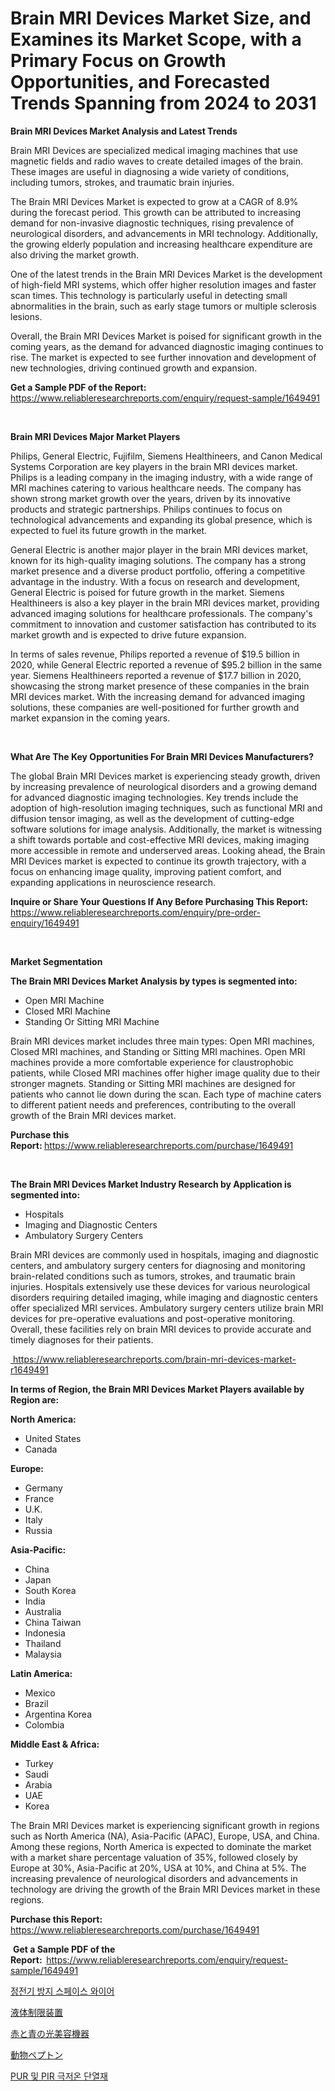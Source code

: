 <p><h1>Brain MRI Devices Market Size, and Examines its Market Scope, with a Primary Focus on Growth Opportunities, and Forecasted Trends Spanning from 2024 to 2031</h1></p><p><strong>Brain MRI Devices Market Analysis and Latest Trends</strong></p>
<p><p>Brain MRI Devices are specialized medical imaging machines that use magnetic fields and radio waves to create detailed images of the brain. These images are useful in diagnosing a wide variety of conditions, including tumors, strokes, and traumatic brain injuries.</p><p>The Brain MRI Devices Market is expected to grow at a CAGR of 8.9% during the forecast period. This growth can be attributed to increasing demand for non-invasive diagnostic techniques, rising prevalence of neurological disorders, and advancements in MRI technology. Additionally, the growing elderly population and increasing healthcare expenditure are also driving the market growth.</p><p>One of the latest trends in the Brain MRI Devices Market is the development of high-field MRI systems, which offer higher resolution images and faster scan times. This technology is particularly useful in detecting small abnormalities in the brain, such as early stage tumors or multiple sclerosis lesions.</p><p>Overall, the Brain MRI Devices Market is poised for significant growth in the coming years, as the demand for advanced diagnostic imaging continues to rise. The market is expected to see further innovation and development of new technologies, driving continued growth and expansion.</p></p>
<p><strong>Get a Sample PDF of the Report:&nbsp;</strong> <a href="https://www.reliableresearchreports.com/enquiry/request-sample/1649491">https://www.reliableresearchreports.com/enquiry/request-sample/1649491</a></p>
<p>&nbsp;</p>
<p><strong>Brain MRI Devices Major Market Players</strong></p>
<p><p>Philips, General Electric, Fujifilm, Siemens Healthineers, and Canon Medical Systems Corporation are key players in the brain MRI devices market. Philips is a leading company in the imaging industry, with a wide range of MRI machines catering to various healthcare needs. The company has shown strong market growth over the years, driven by its innovative products and strategic partnerships. Philips continues to focus on technological advancements and expanding its global presence, which is expected to fuel its future growth in the market.</p><p>General Electric is another major player in the brain MRI devices market, known for its high-quality imaging solutions. The company has a strong market presence and a diverse product portfolio, offering a competitive advantage in the industry. With a focus on research and development, General Electric is poised for future growth in the market. Siemens Healthineers is also a key player in the brain MRI devices market, providing advanced imaging solutions for healthcare professionals. The company's commitment to innovation and customer satisfaction has contributed to its market growth and is expected to drive future expansion.</p><p>In terms of sales revenue, Philips reported a revenue of $19.5 billion in 2020, while General Electric reported a revenue of $95.2 billion in the same year. Siemens Healthineers reported a revenue of $17.7 billion in 2020, showcasing the strong market presence of these companies in the brain MRI devices market. With the increasing demand for advanced imaging solutions, these companies are well-positioned for further growth and market expansion in the coming years.</p></p>
<p>&nbsp;</p>
<p><strong>What Are The Key Opportunities For Brain MRI Devices Manufacturers?</strong></p>
<p><p>The global Brain MRI Devices market is experiencing steady growth, driven by increasing prevalence of neurological disorders and a growing demand for advanced diagnostic imaging technologies. Key trends include the adoption of high-resolution imaging techniques, such as functional MRI and diffusion tensor imaging, as well as the development of cutting-edge software solutions for image analysis. Additionally, the market is witnessing a shift towards portable and cost-effective MRI devices, making imaging more accessible in remote and underserved areas. Looking ahead, the Brain MRI Devices market is expected to continue its growth trajectory, with a focus on enhancing image quality, improving patient comfort, and expanding applications in neuroscience research.</p></p>
<p><strong>Inquire or Share Your Questions If Any Before Purchasing This Report:</strong> <a href="https://www.reliableresearchreports.com/enquiry/pre-order-enquiry/1649491">https://www.reliableresearchreports.com/enquiry/pre-order-enquiry/1649491</a></p>
<p>&nbsp;</p>
<p><strong>Market Segmentation</strong></p>
<p><strong>The Brain MRI Devices Market Analysis by types is segmented into:</strong></p>
<p><ul><li>Open MRI Machine</li><li>Closed MRI Machine</li><li>Standing Or Sitting MRI Machine</li></ul></p>
<p><p>Brain MRI devices market includes three main types: Open MRI machines, Closed MRI machines, and Standing or Sitting MRI machines. Open MRI machines provide a more comfortable experience for claustrophobic patients, while Closed MRI machines offer higher image quality due to their stronger magnets. Standing or Sitting MRI machines are designed for patients who cannot lie down during the scan. Each type of machine caters to different patient needs and preferences, contributing to the overall growth of the Brain MRI devices market.</p></p>
<p><strong>Purchase this Report:&nbsp;</strong><a href="https://www.reliableresearchreports.com/purchase/1649491">https://www.reliableresearchreports.com/purchase/1649491</a></p>
<p>&nbsp;</p>
<p><strong>The Brain MRI Devices Market Industry Research by Application is segmented into:</strong></p>
<p><ul><li>Hospitals</li><li>Imaging and Diagnostic Centers</li><li>Ambulatory Surgery Centers</li></ul></p>
<p><p>Brain MRI devices are commonly used in hospitals, imaging and diagnostic centers, and ambulatory surgery centers for diagnosing and monitoring brain-related conditions such as tumors, strokes, and traumatic brain injuries. Hospitals extensively use these devices for various neurological disorders requiring detailed imaging, while imaging and diagnostic centers offer specialized MRI services. Ambulatory surgery centers utilize brain MRI devices for pre-operative evaluations and post-operative monitoring. Overall, these facilities rely on brain MRI devices to provide accurate and timely diagnoses for their patients.</p></p>
<p><a href="https://www.reliableresearchreports.com/brain-mri-devices-market-r1649491">&nbsp;https://www.reliableresearchreports.com/brain-mri-devices-market-r1649491</a></p>
<p><strong>In terms of Region, the Brain MRI Devices Market Players available by Region are:</strong></p>
<p>
    <p> <strong> North America: </strong>
        <ul>
            <li>United States</li>
            <li>Canada</li>
        </ul>
        </p> 
    <p> <strong> Europe: </strong>
        <ul>
            <li>Germany</li>
            <li>France</li>
            <li>U.K.</li>
            <li>Italy</li>
            <li>Russia</li>
        </ul>
        </p> 
    <p> <strong> Asia-Pacific: </strong>
        <ul>
            <li>China</li>
            <li>Japan</li>
            <li>South Korea</li>
            <li>India</li>
            <li>Australia</li>
            <li>China Taiwan</li>
            <li>Indonesia</li>
            <li>Thailand</li>
            <li>Malaysia</li>
        </ul>
        </p> 
    <p> <strong> Latin America: </strong>
        <ul>
            <li>Mexico</li>
            <li>Brazil</li>
            <li>Argentina Korea</li>
            <li>Colombia</li>
        </ul>
        </p> 
    <p> <strong> Middle East & Africa: </strong>
        <ul>
            <li>Turkey</li>
            <li>Saudi</li>
            <li>Arabia</li>
            <li>UAE</li>
            <li>Korea</li>
        </ul>
    </p>
    </p>
<p><p>The Brain MRI Devices market is experiencing significant growth in regions such as North America (NA), Asia-Pacific (APAC), Europe, USA, and China. Among these regions, North America is expected to dominate the market with a market share percentage valuation of 35%, followed closely by Europe at 30%, Asia-Pacific at 20%, USA at 10%, and China at 5%. The increasing prevalence of neurological disorders and advancements in technology are driving the growth of the Brain MRI Devices market in these regions.</p></p>
<p><strong>Purchase this Report: </strong><a href="https://www.reliableresearchreports.com/purchase/1649491">https://www.reliableresearchreports.com/purchase/1649491</a></p>
<p>&nbsp;<strong>Get a Sample PDF of the Report:&nbsp;&nbsp;</strong><a href="https://www.reliableresearchreports.com/enquiry/request-sample/1649491">https://www.reliableresearchreports.com/enquiry/request-sample/1649491</a></p>
<p><strong></strong></p>
<p><p><a href="https://github.com/PercyHagernes9778/Market-Research-Report-List-2/blob/main/2830295104129.md">정전기 방지 스페이스 와이어</a></p><p><a href="https://medium.com/@isomgleason2023/%E6%B6%B2%E4%BD%93%E5%88%B6%E9%99%90%E8%A3%85%E7%BD%AE%E5%B8%82%E5%A0%B4-%E3%82%BF%E3%82%A4%E3%83%97-%E3%82%A2%E3%83%97%E3%83%AA%E3%82%B1%E3%83%BC%E3%82%B7%E3%83%A7%E3%83%B3-%E5%9C%B0%E7%90%86%E3%81%AB%E3%82%88%E3%82%8B%E5%8C%85%E6%8B%AC%E7%9A%84%E8%A9%95%E4%BE%A1-cf02ce2a15b8">液体制限装置</a></p><p><a href="https://medium.com/@josephee58/%E8%B5%A4%E3%81%A8%E9%9D%92%E3%81%AE%E5%85%89%E7%BE%8E%E5%AE%B9%E6%A9%9F%E5%99%A8%E5%B8%82%E5%A0%B4%E3%81%AE%E6%B4%9E%E5%AF%9F-%E5%B8%82%E5%A0%B4%E3%81%AE%E3%83%88%E3%83%AC%E3%83%B3%E3%83%89-%E6%88%90%E9%95%B7-2024%E5%B9%B4%E3%81%8B%E3%82%892031%E5%B9%B4%E3%81%BE%E3%81%A7%E3%81%AE%E4%BA%88%E6%B8%AC-c8162c9915e1">赤と青の光美容機器</a></p><p><a href="https://github.com/dzy793153605/Market-Research-Report-List-2/blob/main/4133340109241.md">動物ペプトン</a></p><p><a href="https://medium.com/@kelsiorphy/pur-%EB%B0%8F-pir-%ED%81%AC%EB%A6%AC%EC%98%A4%EC%A0%A0-%EB%8B%A8%EC%97%B4-%EC%9E%AC%EB%A3%8C-%EC%8B%9C%EC%9E%A5-%EA%B7%9C%EB%AA%A8-%EC%8B%9C%EC%9E%A5-%EC%A0%84%EB%A7%9D-%EB%B0%8F-%EC%8B%9C%EC%9E%A5-%EC%98%88%EC%B8%A1-2024%EB%85%84%EB%B6%80%ED%84%B0-2031%EB%85%84-0483f6879834">PUR 및 PIR 극저온 단열재</a></p></p>